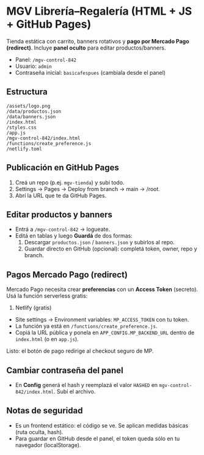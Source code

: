 # MGV Librería–Regalería (HTML + JS + GitHub Pages)

Tienda estática con carrito, banners rotativos y **pago por Mercado Pago (redirect)**. Incluye **panel oculto** para editar productos/banners.

- Panel: `/mgv-control-842`
- Usuario: `admin`
- Contraseña inicial: `basicafespues` (cambiala desde el panel)

## Estructura
```
/assets/logo.png
/data/productos.json
/data/banners.json
/index.html
/styles.css
/app.js
/mgv-control-842/index.html
/functions/create_preference.js
/netlify.toml
```

## Publicación en GitHub Pages
1. Creá un repo (p.ej. `mgv-tienda`) y subí todo.
2. Settings → Pages → Deploy from branch → main → /root.
3. Abrí la URL que te da GitHub Pages.

## Editar productos y banners
- Entrá a `/mgv-control-842` → logueate.
- Editá en tablas y luego **Guardá** de dos formas:
  1) Descargar `productos.json` / `banners.json` y subirlos al repo.
  2) Guardar directo en GitHub (opcional): completá token, owner, repo y branch.

## Pagos Mercado Pago (redirect)
Mercado Pago necesita crear **preferencias** con un **Access Token** (secreto). Usá la función serverless gratis:

1) Netlify (gratis)  
- Site settings → Environment variables: `MP_ACCESS_TOKEN` con tu token.  
- La función ya está en `/functions/create_preference.js`.  
- Copiá la URL pública y ponela en `APP_CONFIG.MP_BACKEND_URL` dentro de `index.html` (o en `app.js`).

Listo: el botón de pago redirige al checkout seguro de MP.

## Cambiar contraseña del panel
- En **Config** generá el hash y reemplazá el valor `HASHED` en `mgv-control-842/index.html`. Subí el archivo.

## Notas de seguridad
- Es un frontend estático: el código se ve. Se aplican medidas básicas (ruta oculta, hash).  
- Para guardar en GitHub desde el panel, el token queda sólo en tu navegador (localStorage).
